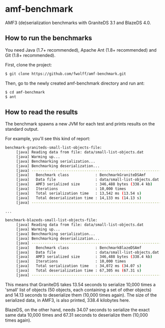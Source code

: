 amf-benchmark
====================

AMF3 (de)serialization benchmarks with GraniteDS 3.1 and BlazeDS 4.0.

How to run the benchmarks
-------------------------

You need Java (1.7+ recommended), Apache Ant (1.8+ recommended) and Git (1.8+ recommended).

First, clone the project:

````bash
$ git clone https://github.com/fwolff/amf-benchmark.git
````

Then, go to the newly created amf-benchmark directory and run ant:

````bash
$ cd amf-benchmark
$ ant
````

How to read the results
-----------------------

The benchmark spawns a new JVM for each test and prints results on the standard output.

For example, you'll see this kind of report:

````bash
benchmark-graniteds-small-list-objects-file:
     [java] Reading data from file: data/small-list-objects.dat
     [java] Warming up...
     [java] Benchmarking serialization...
     [java] Benchmarking deserialization...
     [java] -------------------------------------------------------------------------------
     [java]   Benchmark class            : BenchmarkGraniteDSAmf
     [java]   Data file                  : data/small-list-objects.dat
     [java]   AMF3 serialized size       : 346,488 bytes (338.4 kb)
     [java]   Iterations                 : 10,000 times
     [java]   Total serialization time   : 13,542 ms (13.54 s)
     [java]   Total deserialization time : 14,133 ms (14.13 s)
     [java] -------------------------------------------------------------------------------

...

benchmark-blazeds-small-list-objects-file:
     [java] Reading data from file: data/small-list-objects.dat
     [java] Warming up...
     [java] Benchmarking serialization...
     [java] Benchmarking deserialization...
     [java] -------------------------------------------------------------------------------
     [java]   Benchmark class            : BenchmarkBlazeDSAmf
     [java]   Data file                  : data/small-list-objects.dat
     [java]   AMF3 serialized size       : 346,488 bytes (338.4 kb)
     [java]   Iterations                 : 10,000 times
     [java]   Total serialization time   : 34,072 ms (34.07 s)
     [java]   Total deserialization time : 67,305 ms (67.31 s)
     [java] -------------------------------------------------------------------------------

````

This means that GraniteDS takes 13.54 seconds to serialize 10,000 times a 'small' list of objects (50 objects, each
containing a set of other objects) and 14.13 seconds to deserialize them (10,000 times again). The size of the
serialized data, in AMF3, is also printed, 338.4 kilobytes here.

BlazeDS, on the other hand, needs 34.07 seconds to serialize the exact same data 10,000 times and 67.31 seconds to 
deserialize them (10,000 times again).
